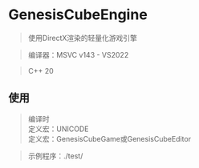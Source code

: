# GenesisCubeEngine

> 使用DirectX渲染的轻量化游戏引擎

> 编译器：MSVC v143 - VS2022

> C++ 20

## 使用

> 编译时<br>
> 定义宏：UNICODE<br>
> 定义宏：GenesisCubeGame或GenesisCubeEditor

> 示例程序：./test/

